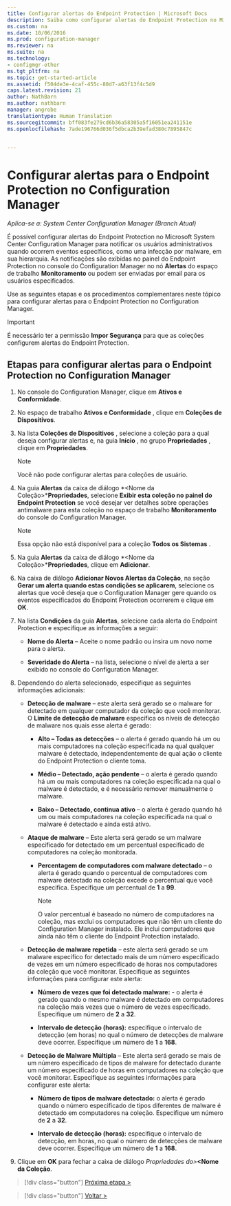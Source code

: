 ```yaml
---
title: Configurar alertas do Endpoint Protection | Microsoft Docs
description: Saiba como configurar alertas do Endpoint Protection no Microsoft System Center 2012 Configuration Manager.
ms.custom: na
ms.date: 10/06/2016
ms.prod: configuration-manager
ms.reviewer: na
ms.suite: na
ms.technology:
- configmgr-other
ms.tgt_pltfrm: na
ms.topic: get-started-article
ms.assetid: f504de3e-4caf-455c-80d7-a63f13f4c5d9
caps.latest.revision: 21
author: NathBarn
ms.author: nathbarn
manager: angrobe
translationtype: Human Translation
ms.sourcegitcommit: bff083fe279cd6b36a58305a5f16051ea241151e
ms.openlocfilehash: 7ade196766d036f5dbca2b39efad380c7895847c


---
```


#  <a name="configure-alerts-for-endpoint-protection-in-configuration-manager"></a>Configurar alertas para o Endpoint Protection no Configuration Manager

*Aplica-se a: System Center Configuration Manager (Branch Atual)*

 É possível configurar alertas do Endpoint Protection no Microsoft System Center Configuration Manager para notificar os usuários administrativos quando ocorrem eventos específicos, como uma infecção por malware, em sua hierarquia. As notificações são exibidas no painel do Endpoint Protection no console do Configuration Manager no nó **Alertas** do espaço de trabalho **Monitoramento** ou podem ser enviadas por email para os usuários especificados.

 Use as seguintes etapas e os procedimentos complementares neste tópico para configurar alertas para o Endpoint Protection no Configuration Manager.

> [!IMPORTANT]
>  É necessário ter a permissão **Impor Segurança** para que as coleções configurem alertas do Endpoint Protection.

## <a name="steps-to-configure-alerts-for-endpoint-protection-in-configuration-manager"></a>Etapas para configurar alertas para o Endpoint Protection no Configuration Manager

1.  No console do Configuration Manager, clique em **Ativos e Conformidade**.

2.  No espaço de trabalho **Ativos e Conformidade** , clique em **Coleções de Dispositivos**.

3.  Na lista **Coleções de Dispositivos** , selecione a coleção para a qual deseja configurar alertas e, na guia **Início** , no grupo **Propriedades** , clique em **Propriedades**.

    > [!NOTE]
    >  Você não pode configurar alertas para coleções de usuário.

4.  Na guia **Alertas** da caixa de diálogo *<Nome da Coleção\>***Propriedades**, selecione **Exibir esta coleção no painel do Endpoint Protection** se você desejar ver detalhes sobre operações antimalware para esta coleção no espaço de trabalho **Monitoramento** do console do Configuration Manager.

    > [!NOTE]
    >  Essa opção não está disponível para a coleção **Todos os Sistemas** .

5.  Na guia **Alertas** da caixa de diálogo *<Nome da Coleção\>***Propriedades**, clique em **Adicionar**.

6.  Na caixa de diálogo **Adicionar Novos Alertas da Coleção**, na seção **Gerar um alerta quando estas condições se aplicarem**, selecione os alertas que você deseja que o Configuration Manager gere quando os eventos especificados do Endpoint Protection ocorrerem e clique em **OK**.

7.  Na lista **Condições** da guia **Alertas**, selecione cada alerta do Endpoint Protection e especifique as informações a seguir:

    -   **Nome do Alerta** – Aceite o nome padrão ou insira um novo nome para o alerta.

    -   **Severidade do Alerta** – na lista, selecione o nível de alerta a ser exibido no console do Configuration Manager.

8.  Dependendo do alerta selecionado, especifique as seguintes informações adicionais:

    -   **Detecção de malware** – este alerta será gerado se o malware for detectado em qualquer computador da coleção que você monitorar. O **Limite de detecção de malware** especifica os níveis de detecção de malware nos quais esse alerta é gerado:

        -   **Alto – Todas as detecções** – o alerta é gerado quando há um ou mais computadores na coleção especificada na qual qualquer malware é detectado, independentemente de qual ação o cliente do Endpoint Protection o cliente toma.

        -   **Médio – Detectado, ação pendente** – o alerta é gerado quando há um ou mais computadores na coleção especificada na qual o malware é detectado, e é necessário remover manualmente o malware.

        -   **Baixo – Detectado, continua ativo** – o alerta é gerado quando há um ou mais computadores na coleção especificada na qual o malware é detectado e ainda está ativo.

    -   **Ataque de malware** – Este alerta será gerado se um malware especificado for detectado em um percentual especificado de computadores na coleção monitorada.

        -   **Percentagem de computadores com malware detectado** – o alerta é gerado quando o percentual de computadores com malware detectado na coleção excede o percentual que você especifica. Especifique um percentual de **1** a **99**.

            > [!NOTE]
            >  O valor percentual é baseado no número de computadores na coleção, mas exclui os computadores que não têm um cliente do Configuration Manager instalado. Ele inclui computadores que ainda não têm o cliente do Endpoint Protection instalado.

    -   **Detecção de malware repetida** – este alerta será gerado se um malware específico for detectado mais de um número especificado de vezes em um número especificado de horas nos computadores da coleção que você monitorar. Especifique as seguintes informações para configurar este alerta:

        -   **Número de vezes que foi detectado malware:** - o alerta é gerado quando o mesmo malware é detectado em computadores na coleção mais vezes que o número de vezes especificado. Especifique um número de **2** a **32**.

        -   **Intervalo de detecção (horas):** especifique o intervalo de detecção (em horas) no qual o número de detecções de malware deve ocorrer. Especifique um número de **1** a **168**.

    -   **Detecção de Malware Múltipla** – Este alerta será gerado se mais de um número especificado de tipos de malware for detectado durante um número especificado de horas em computadores na coleção que você monitorar. Especifique as seguintes informações para configurar este alerta:

        -   **Número de tipos de malware detectado:** o alerta é gerado quando o número especificado de tipos diferentes de malware é detectado em computadores na coleção. Especifique um número de **2** a **32**.

        -   **Intervalo de detecção (horas):** especifique o intervalo de detecção, em horas, no qual o número de detecções de malware deve ocorrer. Especifique um número de **1** a **168**.

9. Clique em **OK** para fechar a caixa de diálogo *Propriedades do\>***<Nome da Coleção**.  

> [!div class="button"]
[Próxima etapa >](endpoint-definition-updates.md)

> [!div class="button"]
[Voltar >](endpoint-protection-site-role.md)



<!--HONumber=Dec16_HO3-->


